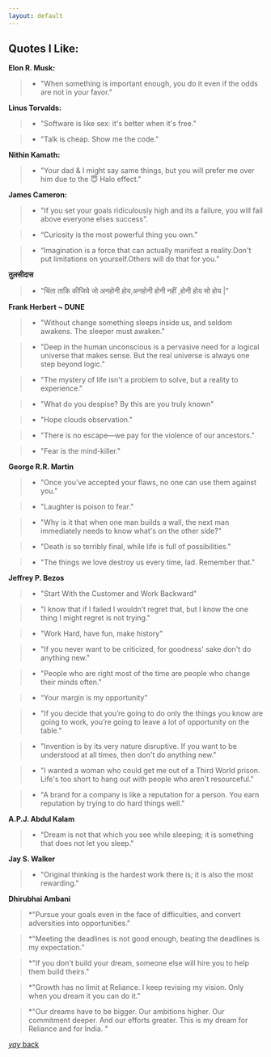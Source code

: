 ```yaml
---
layout: default
---
```


## Quotes I Like:

 **Elon R. Musk:**
 
> * "When something is important enough, you do it even if the odds are not in your favor." 
 
 **Linus Torvalds:**
 
> * "Software is like sex: it's better when it's free."<br>
 
> * "Talk is cheap. Show me the code."<br>


**Nithin Kamath:**

> * "Your dad & I might say same things, but you will prefer me over him due to the 😇 Halo effect." 

**James Cameron:**

> * "If you set your goals ridiculously high and its a failure, you will fail above everyone elses success".<br>
 
> * “Curiosity is the most powerful thing you own.”<br>
 
> * “Imagination is a force that can actually manifest a reality.Don't put limitations on yourself.Others will do that for you.”<br>

**तुलसीदास**

> * "चिंता ताकि कीजिये जो अनहोनी होय,अनहोनी होनी नहीं ,होनी होय सो होय |"  

 **Frank Herbert ~ DUNE**
> * "Without change something sleeps inside us, and seldom awakens. The sleeper must awaken." <br>
 
> * "Deep in the human unconscious is a pervasive need for a logical universe that makes sense. But the real universe is always one step beyond logic." <br>
 
> * "The mystery of life isn't a problem to solve, but a reality to experience." <br>
 
> * "What do you despise? By this are you truly known" <br>
 
> * "Hope clouds observation." <br>
 
> * "There is no escape—we pay for the violence of our ancestors." <br>
 
> * "Fear is the mind-killer."

 **George R.R. Martin**
 > * "Once you’ve accepted your flaws, no one can use them against you."
  
 > * "Laughter is poison to fear."
  
 > * "Why is it that when one man builds a wall, the next man immediately needs to know what's on the other side?"
  
 > * "Death is so terribly final, while life is full of possibilities."
  
 > * "The things we love destroy us every time, lad. Remember that."


 **Jeffrey P. Bezos**
> * "Start With the Customer and Work Backward"
 
> * "I know that if I failed I wouldn’t regret that, but I know the one thing I might regret is not trying."
 
> * "Work Hard, have fun, make history"
 
> * "If you never want to be criticized, for goodness' sake don't do anything new."
 
> * "People who are right most of the time are people who change their minds often."
 
> * “Your margin is my opportunity”
 
> * "If you decide that you’re going to do only the things you know are going to work, you’re going to leave a lot of opportunity on the table."
 
> * "Invention is by its very nature disruptive. If you want to be understood at all times, then don't do anything new."

> * "I wanted a woman who could get me out of a Third World prison. Life's too short to hang out with people who aren't resourceful."
 
> * "A brand for a company is like a reputation for a person. You earn reputation by trying to do hard things well."

 **A.P.J. Abdul Kalam**
> * "Dream is not that which you see while sleeping; it is something that does not let you sleep."

 **Jay S. Walker**
> * "Original thinking is the hardest work there is; it is also the most rewarding."

 **Dhirubhai Ambani**
> *"Pursue your goals even in the face of difficulties, and convert adversities into opportunities."

> *"Meeting the deadlines is not good enough, beating the deadlines is my expectation."

> *"If you don't build your dream, someone else will hire you to help them build theirs."

> *"Growth has no limit at Reliance. I keep revising my vision. Only when you dream it you can do it."

> *"Our dreams have to be bigger. Our ambitions higher. Our commitment deeper. And our efforts greater. This is my dream for Reliance and for India. "












[_yay_ back](https://srterm.github.io/srt/blog.html)
